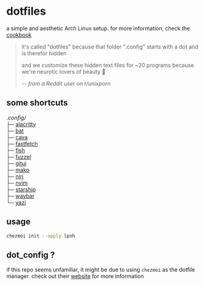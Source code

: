 # dotfiles

a simple and aesthetic Arch Linux setup. for more information, check the
[cookbook](https://lpnh.io/dotfiles/)

> it's called "dotfiles" because that folder ".config" starts with a dot and is
> therefor hidden
>
> and we customize these hidden text files for ~20 programs because we're
> neurotic lovers of beauty 🤷
>
> -- <cite>from a Reddit user on r/unixporn</cite>

## some shortcuts

*.config/*  
├─ [alacritty](https://github.com/lpnh/dotfiles/tree/main/home/dot_config/alacritty)  
├─ [bat](https://github.com/lpnh/dotfiles/tree/main/home/dot_config/bat)  
├─ [cava](https://github.com/lpnh/dotfiles/tree/main/home/dot_config/cava)  
├─ [fastfetch](https://github.com/lpnh/dotfiles/tree/main/home/dot_config/fastfetch)  
├─ [fish](https://github.com/lpnh/dotfiles/tree/main/home/dot_config/private_fish)  
├─ [fuzzel](https://github.com/lpnh/dotfiles/tree/main/home/dot_config/fuzzel)  
├─ [gitui](https://github.com/lpnh/dotfiles/tree/main/home/dot_config/gitui)  
├─ [mako](https://github.com/lpnh/dotfiles/tree/main/home/dot_config/mako)  
├─ [niri](https://github.com/lpnh/dotfiles/tree/main/home/dot_config/niri)  
├─ [nvim](https://github.com/lpnh/dotfiles/tree/main/home/dot_config/nvim)  
├─ [starship](https://github.com/lpnh/dotfiles/tree/main/home/dot_config/starship)  
├─ [waybar](https://github.com/lpnh/dotfiles/tree/main/home/dot_config/waybar)  
└─ [yazi](https://github.com/lpnh/dotfiles/tree/main/home/dot_config/yazi)

## usage

```sh
chezmoi init --apply lpnh
```

## dot_config ?

if this repo seems unfamiliar, it might be due to using `chezmoi` as the
dotfile manager. check out their [website](https://www.chezmoi.io/) for more
information
